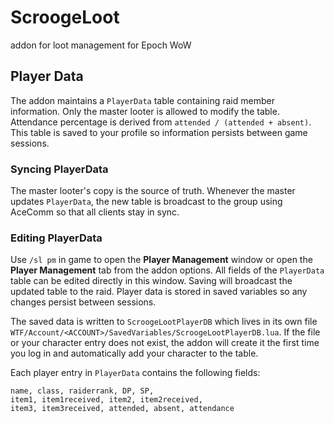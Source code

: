 # ScroogeLoot
addon for loot management for Epoch WoW

## Player Data

The addon maintains a `PlayerData` table containing raid member information.
Only the master looter is allowed to modify the table. Attendance percentage is
derived from `attended / (attended + absent)`. This table is saved to your
profile so information persists between game sessions.

### Syncing PlayerData

The master looter's copy is the source of truth. Whenever the master updates
`PlayerData`, the new table is broadcast to the group using AceComm so that all
clients stay in sync.

### Editing PlayerData

Use `/sl pm` in game to open the **Player Management** window or open the **Player
Management** tab from the addon options. All fields of the `PlayerData` table
can be edited directly in this window. Saving will broadcast the updated table
to the raid. Player data is stored in saved variables so any changes persist
between sessions.

The saved data is written to `ScroogeLootPlayerDB` which lives in its own file
`WTF/Account/<ACCOUNT>/SavedVariables/ScroogeLootPlayerDB.lua`. If the file or
your character entry does not exist, the addon will create it the first time you
log in and automatically add your character to the table.

Each player entry in `PlayerData` contains the following fields:

```
name, class, raiderrank, DP, SP,
item1, item1received, item2, item2received,
item3, item3received, attended, absent, attendance
```
